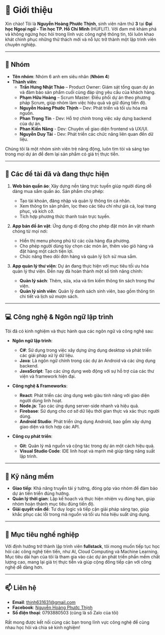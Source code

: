 # 👋 Giới thiệu

Xin chào! Tôi là **Nguyễn Hoàng Phước Thịnh**, sinh viên năm thứ **3** tại **Đại học Ngoại ngữ - Tin học TP. Hồ Chí Minh** (HUFLIT). Với đam mê khám phá và không ngừng học hỏi trong lĩnh vực công nghệ thông tin, tôi luôn khao khát chinh phục những thử thách mới và nỗ lực trở thành một lập trình viên chuyên nghiệp.

---

## 👥 Nhóm

- **Tên nhóm**: Nhóm 6 anh em siêu nhân (**Nhóm 4**)
- **Thành viên**:
  - **Trần Hưng Nhật Thảo** – Product Owner: Giám sát tổng quan dự án và đảm bảo sản phẩm cuối cùng đáp ứng yêu cầu của khách hàng.
  - **Phạm Hữu Hoàng** – Scrum Master: Điều phối dự án theo phương pháp Scrum, giúp nhóm làm việc hiệu quả và giữ đúng tiến độ.
  - **Nguyễn Hoàng Phước Thịnh** – Dev: Phát triển và tối ưu hóa mã nguồn.
  - **Phan Trọng Tín** - Dev: Hỗ trợ chính trong việc xây dựng backend của dự án.
  - **Phan Kiến Năng** - Dev: Chuyên về giao diện frontend và UX/UI.
  - **Nguyễn Duy Tài** - Dev: Phát triển các chức năng liên quan đến dữ liệu.

Chúng tôi là một nhóm sinh viên trẻ năng động, luôn tìm tòi và sáng tạo trong mọi dự án để đem lại sản phẩm có giá trị thực tiễn.

---

## 📝 Các đề tài đã và đang thực hiện

1. **Web bán quần áo**: Xây dựng nền tảng trực tuyến giúp người dùng dễ dàng mua sắm quần áo. Sản phẩm cho phép:
   - Tạo tài khoản, đăng nhập và quản lý thông tin cá nhân.
   - Xem thông tin sản phẩm, lọc theo các tiêu chí như giá cả, loại trang phục, và kích cỡ.
   - Tích hợp phương thức thanh toán trực tuyến.

2. **App bán đồ ăn vặt**: Ứng dụng di động cho phép đặt món ăn vặt nhanh chóng từ mọi nơi:
   - Hiển thị menu phong phú từ các cửa hàng địa phương.
   - Cho phép người dùng tùy chọn các món ăn, thêm vào giỏ hàng và đặt hàng một cách tiện lợi.
   - Chức năng theo dõi đơn hàng và quản lý lịch sử mua sắm.

3. **App quản lý thư viện**: Dự án đang thực hiện với mục tiêu tối ưu hóa quản lý thư viện. Đến nay đã hoàn thành một số tính năng chính:
   - **Quản lý sách**: Thêm, sửa, xóa và tìm kiếm thông tin sách trong thư viện.
   - **Quản lý sinh viên**: Quản lý danh sách sinh viên, bao gồm thông tin chi tiết và lịch sử mượn sách.

---

## 💻 Công nghệ & Ngôn ngữ lập trình

Tôi đã có kinh nghiệm và thực hành qua các ngôn ngữ và công nghệ sau:

- **Ngôn ngữ lập trình**: 
  - **C#**: Sử dụng trong việc xây dựng ứng dụng desktop và phát triển các giải pháp xử lý dữ liệu.
  - **Java**: Là ngôn ngữ chính trong các dự án Android và các ứng dụng backend.
  - **JavaScript**: Tạo các ứng dụng web động với sự hỗ trợ của các thư viện và framework hiện đại.

- **Công nghệ & Frameworks**:
  - **React**: Phát triển các ứng dụng web giàu tính năng với giao diện người dùng linh hoạt.
  - **Node.js**: Tạo các ứng dụng server-side nhanh và hiệu quả.
  - **Firebase**: Sử dụng cho cơ sở dữ liệu thời gian thực và xác thực người dùng.
  - **Android Studio**: Phát triển ứng dụng Android, bao gồm xây dựng giao diện và tích hợp các API.

- **Công cụ phát triển**:
  - **Git**: Quản lý mã nguồn và cộng tác trong dự án một cách hiệu quả.
  - **Visual Studio Code**: IDE linh hoạt và mạnh mẽ giúp tăng năng suất lập trình.

---

## 🧩 Kỹ năng mềm

- **Giao tiếp**: Khả năng truyền tải ý tưởng, đóng góp vào nhóm để đảm bảo dự án tiến triển đúng hướng.
- **Quản lý thời gian**: Lập kế hoạch và thực hiện nhiệm vụ đúng hạn, giúp nhóm hoàn thành mục tiêu đúng tiến độ.
- **Giải quyết vấn đề**: Tư duy logic và tiếp cận giải pháp sáng tạo, giúp khắc phục các lỗi trong mã nguồn và tối ưu hóa hiệu suất ứng dụng.

---

## 🌟 Mục tiêu nghề nghiệp

Với định hướng trở thành lập trình viên **fullstack**, tôi mong muốn tiếp tục học hỏi các công nghệ tiên tiến, như AI, Cloud Computing và Machine Learning. Mục tiêu dài hạn của tôi là tham gia vào các dự án phát triển phần mềm chất lượng cao, mang lại giá trị thực tiễn và giúp cộng đồng tiếp cận với công nghệ dễ dàng hơn.

---

## 📫 Liên hệ

- **Email**: [thinh631631@gmail.com](mailto:thinh631631@gmail.com)
- **Facebook**: [Nguyễn Hoàng Phước Thịnh](https://www.facebook.com/mayhuyenao/?locale=vi_VN)
- **Số điện thoại**: 0793880503 (cũng là số Zalo của tôi) 

Rất mong được kết nối cùng các bạn trong lĩnh vực công nghệ để cùng nhau học hỏi và chia sẻ kinh nghiệm!

